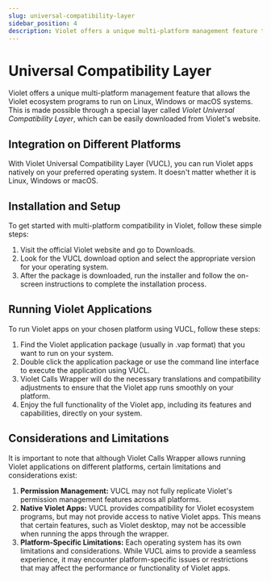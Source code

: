 ```yaml
---
slug: universal-compatibility-layer
sidebar_position: 4
description: Violet offers a unique multi-platform management feature that allows the Violet ecosystem programs to run on Linux, Windows or macOS systems.
---
```


# Universal Compatibility Layer

Violet offers a unique multi-platform management feature that allows the Violet ecosystem
programs to run on Linux, Windows or macOS systems. This is made possible through a
special layer called *Violet Universal Compatibility Layer*, which can be easily
downloaded from Violet's website.

## Integration on Different Platforms

With Violet Universal Compatibility Layer (VUCL), you can run Violet apps natively on
your preferred operating system. It doesn't matter whether it is Linux, Windows or macOS.

## Installation and Setup

To get started with multi-platform compatibility in Violet, follow these simple steps:

1. Visit the official Violet website and go to Downloads.
2. Look for the VUCL download option and select the appropriate version for your operating system.
3. After the package is downloaded, run the installer and follow the on-screen instructions to complete the installation process.

## Running Violet Applications

To run Violet apps on your chosen platform using VUCL, follow these steps:

1. Find the Violet application package (usually in .vap format) that you want to run on your system.
2. Double click the application package or use the command line interface to execute the application using VUCL.
3. Violet Calls Wrapper will do the necessary translations and compatibility adjustments to ensure that the Violet app runs smoothly on your platform.
4. Enjoy the full functionality of the Violet app, including its features and capabilities, directly on your system.

## Considerations and Limitations

It is important to note that although Violet Calls Wrapper allows running Violet
applications on different platforms, certain limitations and considerations exist:

1. **Permission Management:** VUCL may not fully replicate Violet's permission management features across all platforms.
2. **Native Violet Apps:** VUCL provides compatibility for Violet ecosystem programs, but may not provide access to native Violet apps. This means that certain features, such as Violet desktop, may not be accessible when running the apps through the wrapper.
3. **Platform-Specific Limitations:** Each operating system has its own limitations and considerations. While VUCL aims to provide a seamless experience, it may encounter platform-specific issues or restrictions that may affect the performance or functionality of Violet apps.
